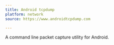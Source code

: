 ```yaml
---
title: Android tcpdump
platform: network
source: https://www.androidtcpdump.com

---
```


A command line packet capture utility for Android.
